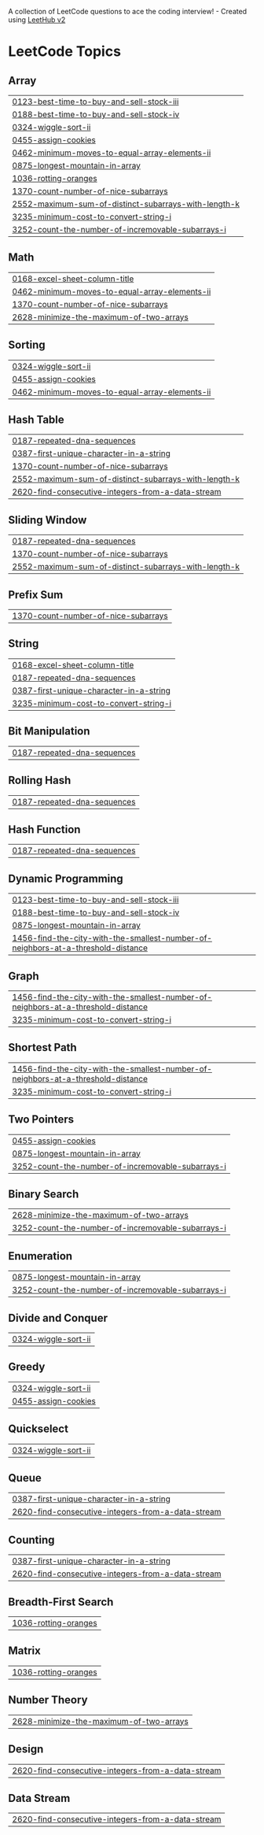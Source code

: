 A collection of LeetCode questions to ace the coding interview! - Created using [LeetHub v2](https://github.com/arunbhardwaj/LeetHub-2.0)
<!---LeetCode Topics Start-->
# LeetCode Topics
## Array
|  |
| ------- |
| [0123-best-time-to-buy-and-sell-stock-iii](https://github.com/kurumiddekezia/leetcode1/tree/master/0123-best-time-to-buy-and-sell-stock-iii) |
| [0188-best-time-to-buy-and-sell-stock-iv](https://github.com/kurumiddekezia/leetcode1/tree/master/0188-best-time-to-buy-and-sell-stock-iv) |
| [0324-wiggle-sort-ii](https://github.com/kurumiddekezia/leetcode1/tree/master/0324-wiggle-sort-ii) |
| [0455-assign-cookies](https://github.com/kurumiddekezia/leetcode1/tree/master/0455-assign-cookies) |
| [0462-minimum-moves-to-equal-array-elements-ii](https://github.com/kurumiddekezia/leetcode1/tree/master/0462-minimum-moves-to-equal-array-elements-ii) |
| [0875-longest-mountain-in-array](https://github.com/kurumiddekezia/leetcode1/tree/master/0875-longest-mountain-in-array) |
| [1036-rotting-oranges](https://github.com/kurumiddekezia/leetcode1/tree/master/1036-rotting-oranges) |
| [1370-count-number-of-nice-subarrays](https://github.com/kurumiddekezia/leetcode1/tree/master/1370-count-number-of-nice-subarrays) |
| [2552-maximum-sum-of-distinct-subarrays-with-length-k](https://github.com/kurumiddekezia/leetcode1/tree/master/2552-maximum-sum-of-distinct-subarrays-with-length-k) |
| [3235-minimum-cost-to-convert-string-i](https://github.com/kurumiddekezia/leetcode1/tree/master/3235-minimum-cost-to-convert-string-i) |
| [3252-count-the-number-of-incremovable-subarrays-i](https://github.com/kurumiddekezia/leetcode1/tree/master/3252-count-the-number-of-incremovable-subarrays-i) |
## Math
|  |
| ------- |
| [0168-excel-sheet-column-title](https://github.com/kurumiddekezia/leetcode1/tree/master/0168-excel-sheet-column-title) |
| [0462-minimum-moves-to-equal-array-elements-ii](https://github.com/kurumiddekezia/leetcode1/tree/master/0462-minimum-moves-to-equal-array-elements-ii) |
| [1370-count-number-of-nice-subarrays](https://github.com/kurumiddekezia/leetcode1/tree/master/1370-count-number-of-nice-subarrays) |
| [2628-minimize-the-maximum-of-two-arrays](https://github.com/kurumiddekezia/leetcode1/tree/master/2628-minimize-the-maximum-of-two-arrays) |
## Sorting
|  |
| ------- |
| [0324-wiggle-sort-ii](https://github.com/kurumiddekezia/leetcode1/tree/master/0324-wiggle-sort-ii) |
| [0455-assign-cookies](https://github.com/kurumiddekezia/leetcode1/tree/master/0455-assign-cookies) |
| [0462-minimum-moves-to-equal-array-elements-ii](https://github.com/kurumiddekezia/leetcode1/tree/master/0462-minimum-moves-to-equal-array-elements-ii) |
## Hash Table
|  |
| ------- |
| [0187-repeated-dna-sequences](https://github.com/kurumiddekezia/leetcode1/tree/master/0187-repeated-dna-sequences) |
| [0387-first-unique-character-in-a-string](https://github.com/kurumiddekezia/leetcode1/tree/master/0387-first-unique-character-in-a-string) |
| [1370-count-number-of-nice-subarrays](https://github.com/kurumiddekezia/leetcode1/tree/master/1370-count-number-of-nice-subarrays) |
| [2552-maximum-sum-of-distinct-subarrays-with-length-k](https://github.com/kurumiddekezia/leetcode1/tree/master/2552-maximum-sum-of-distinct-subarrays-with-length-k) |
| [2620-find-consecutive-integers-from-a-data-stream](https://github.com/kurumiddekezia/leetcode1/tree/master/2620-find-consecutive-integers-from-a-data-stream) |
## Sliding Window
|  |
| ------- |
| [0187-repeated-dna-sequences](https://github.com/kurumiddekezia/leetcode1/tree/master/0187-repeated-dna-sequences) |
| [1370-count-number-of-nice-subarrays](https://github.com/kurumiddekezia/leetcode1/tree/master/1370-count-number-of-nice-subarrays) |
| [2552-maximum-sum-of-distinct-subarrays-with-length-k](https://github.com/kurumiddekezia/leetcode1/tree/master/2552-maximum-sum-of-distinct-subarrays-with-length-k) |
## Prefix Sum
|  |
| ------- |
| [1370-count-number-of-nice-subarrays](https://github.com/kurumiddekezia/leetcode1/tree/master/1370-count-number-of-nice-subarrays) |
## String
|  |
| ------- |
| [0168-excel-sheet-column-title](https://github.com/kurumiddekezia/leetcode1/tree/master/0168-excel-sheet-column-title) |
| [0187-repeated-dna-sequences](https://github.com/kurumiddekezia/leetcode1/tree/master/0187-repeated-dna-sequences) |
| [0387-first-unique-character-in-a-string](https://github.com/kurumiddekezia/leetcode1/tree/master/0387-first-unique-character-in-a-string) |
| [3235-minimum-cost-to-convert-string-i](https://github.com/kurumiddekezia/leetcode1/tree/master/3235-minimum-cost-to-convert-string-i) |
## Bit Manipulation
|  |
| ------- |
| [0187-repeated-dna-sequences](https://github.com/kurumiddekezia/leetcode1/tree/master/0187-repeated-dna-sequences) |
## Rolling Hash
|  |
| ------- |
| [0187-repeated-dna-sequences](https://github.com/kurumiddekezia/leetcode1/tree/master/0187-repeated-dna-sequences) |
## Hash Function
|  |
| ------- |
| [0187-repeated-dna-sequences](https://github.com/kurumiddekezia/leetcode1/tree/master/0187-repeated-dna-sequences) |
## Dynamic Programming
|  |
| ------- |
| [0123-best-time-to-buy-and-sell-stock-iii](https://github.com/kurumiddekezia/leetcode1/tree/master/0123-best-time-to-buy-and-sell-stock-iii) |
| [0188-best-time-to-buy-and-sell-stock-iv](https://github.com/kurumiddekezia/leetcode1/tree/master/0188-best-time-to-buy-and-sell-stock-iv) |
| [0875-longest-mountain-in-array](https://github.com/kurumiddekezia/leetcode1/tree/master/0875-longest-mountain-in-array) |
| [1456-find-the-city-with-the-smallest-number-of-neighbors-at-a-threshold-distance](https://github.com/kurumiddekezia/leetcode1/tree/master/1456-find-the-city-with-the-smallest-number-of-neighbors-at-a-threshold-distance) |
## Graph
|  |
| ------- |
| [1456-find-the-city-with-the-smallest-number-of-neighbors-at-a-threshold-distance](https://github.com/kurumiddekezia/leetcode1/tree/master/1456-find-the-city-with-the-smallest-number-of-neighbors-at-a-threshold-distance) |
| [3235-minimum-cost-to-convert-string-i](https://github.com/kurumiddekezia/leetcode1/tree/master/3235-minimum-cost-to-convert-string-i) |
## Shortest Path
|  |
| ------- |
| [1456-find-the-city-with-the-smallest-number-of-neighbors-at-a-threshold-distance](https://github.com/kurumiddekezia/leetcode1/tree/master/1456-find-the-city-with-the-smallest-number-of-neighbors-at-a-threshold-distance) |
| [3235-minimum-cost-to-convert-string-i](https://github.com/kurumiddekezia/leetcode1/tree/master/3235-minimum-cost-to-convert-string-i) |
## Two Pointers
|  |
| ------- |
| [0455-assign-cookies](https://github.com/kurumiddekezia/leetcode1/tree/master/0455-assign-cookies) |
| [0875-longest-mountain-in-array](https://github.com/kurumiddekezia/leetcode1/tree/master/0875-longest-mountain-in-array) |
| [3252-count-the-number-of-incremovable-subarrays-i](https://github.com/kurumiddekezia/leetcode1/tree/master/3252-count-the-number-of-incremovable-subarrays-i) |
## Binary Search
|  |
| ------- |
| [2628-minimize-the-maximum-of-two-arrays](https://github.com/kurumiddekezia/leetcode1/tree/master/2628-minimize-the-maximum-of-two-arrays) |
| [3252-count-the-number-of-incremovable-subarrays-i](https://github.com/kurumiddekezia/leetcode1/tree/master/3252-count-the-number-of-incremovable-subarrays-i) |
## Enumeration
|  |
| ------- |
| [0875-longest-mountain-in-array](https://github.com/kurumiddekezia/leetcode1/tree/master/0875-longest-mountain-in-array) |
| [3252-count-the-number-of-incremovable-subarrays-i](https://github.com/kurumiddekezia/leetcode1/tree/master/3252-count-the-number-of-incremovable-subarrays-i) |
## Divide and Conquer
|  |
| ------- |
| [0324-wiggle-sort-ii](https://github.com/kurumiddekezia/leetcode1/tree/master/0324-wiggle-sort-ii) |
## Greedy
|  |
| ------- |
| [0324-wiggle-sort-ii](https://github.com/kurumiddekezia/leetcode1/tree/master/0324-wiggle-sort-ii) |
| [0455-assign-cookies](https://github.com/kurumiddekezia/leetcode1/tree/master/0455-assign-cookies) |
## Quickselect
|  |
| ------- |
| [0324-wiggle-sort-ii](https://github.com/kurumiddekezia/leetcode1/tree/master/0324-wiggle-sort-ii) |
## Queue
|  |
| ------- |
| [0387-first-unique-character-in-a-string](https://github.com/kurumiddekezia/leetcode1/tree/master/0387-first-unique-character-in-a-string) |
| [2620-find-consecutive-integers-from-a-data-stream](https://github.com/kurumiddekezia/leetcode1/tree/master/2620-find-consecutive-integers-from-a-data-stream) |
## Counting
|  |
| ------- |
| [0387-first-unique-character-in-a-string](https://github.com/kurumiddekezia/leetcode1/tree/master/0387-first-unique-character-in-a-string) |
| [2620-find-consecutive-integers-from-a-data-stream](https://github.com/kurumiddekezia/leetcode1/tree/master/2620-find-consecutive-integers-from-a-data-stream) |
## Breadth-First Search
|  |
| ------- |
| [1036-rotting-oranges](https://github.com/kurumiddekezia/leetcode1/tree/master/1036-rotting-oranges) |
## Matrix
|  |
| ------- |
| [1036-rotting-oranges](https://github.com/kurumiddekezia/leetcode1/tree/master/1036-rotting-oranges) |
## Number Theory
|  |
| ------- |
| [2628-minimize-the-maximum-of-two-arrays](https://github.com/kurumiddekezia/leetcode1/tree/master/2628-minimize-the-maximum-of-two-arrays) |
## Design
|  |
| ------- |
| [2620-find-consecutive-integers-from-a-data-stream](https://github.com/kurumiddekezia/leetcode1/tree/master/2620-find-consecutive-integers-from-a-data-stream) |
## Data Stream
|  |
| ------- |
| [2620-find-consecutive-integers-from-a-data-stream](https://github.com/kurumiddekezia/leetcode1/tree/master/2620-find-consecutive-integers-from-a-data-stream) |
<!---LeetCode Topics End-->
